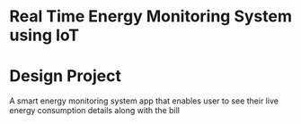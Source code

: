 # Real Time Energy Monitoring System using IoT

# Design Project

A smart energy monitoring system app that enables user to see their live energy consumption details along with the bill 
